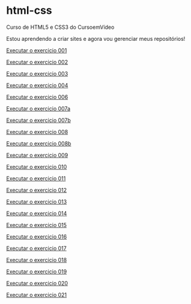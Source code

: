 # html-css
 Curso de HTML5 e CSS3 do CursoemVídeo

 Estou aprendendo a criar sites e agora vou gerenciar meus repositórios! 

 <a href="https://elissonsantos007.github.io/html-css/exercicios/ex001/index.html">Executar o exercicio 001</a>

 <a href="https://elissonsantos007.github.io/html-css/exercicios/ex002/index.html">Executar o exercicio 002</a>

 <a href="https://elissonsantos007.github.io/html-css/exercicios/ex003/index.html">Executar o exercicio 003</a>

 <a href="https://elissonsantos007.github.io/html-css/exercicios/ex004/index.html">Executar o exercicio 004</a>

 <a href="https://elissonsantos007.github.io/html-css/exercicios/ex006/index.html">Executar o exercicio 006</a>

 <a href="https://elissonsantos007.github.io/html-css/exercicios/ex007/html4.html">Executar o exercicio 007a</a>

 <a href="https://elissonsantos007.github.io/html-css/exercicios/ex007/html5.html">Executar o exercicio 007b</a>

 <a href="https://elissonsantos007.github.io/html-css/exercicios/ex008/index.html">Executar o exercicio 008</a>

 <a href="https://elissonsantos007.github.io/html-css/exercicios/ex008b/index.html">Executar o exercicio 008b</a>

 <a href="https://elissonsantos007.github.io/html-css/exercicios/ex009/index.html">Executar o exercicio 009</a>

 <a href="https://elissonsantos007.github.io/html-css/exercicios/ex010/index.html">Executar o exercicio 010</a>

 <a href="https://elissonsantos007.github.io/html-css/exercicios/ex011/index.html">Executar o exercicio 011</a>

 <a href="https://elissonsantos007.github.io/html-css/exercicios/ex012/index.html">Executar o exercicio 012</a>

 <a href="https://elissonsantos007.github.io/html-css/exercicios/ex013/index.html">Executar o exercicio 013</a>

 <a href="https://elissonsantos007.github.io/html-css/exercicios/ex014/index.html">Executar o exercicio 014</a>

 <a href="https://elissonsantos007.github.io/html-css/exercicios/ex015/index.html">Executar o exercicio 015</a>

 <a href="https://elissonsantos007.github.io/html-css/exercicios/ex016/index.html">Executar o exercicio 016</a>

 <a href="https://elissonsantos007.github.io/html-css/exercicios/ex017/index.html">Executar o exercicio 017</a>

 <a href="https://elissonsantos007.github.io/html-css/exercicios/ex018/index.html">Executar o exercicio 018</a>

 <a href="https://elissonsantos007.github.io/html-css/exercicios/ex019/index.html">Executar o exercicio 019</a>

 <a href="https://elissonsantos007.github.io/html-css/exercicios/ex020/index.html">Executar o exercicio 020</a>

 <a href="https://elissonsantos007.github.io/html-css/exercicios/ex021/index.html">Executar o exercicio 021</a>
